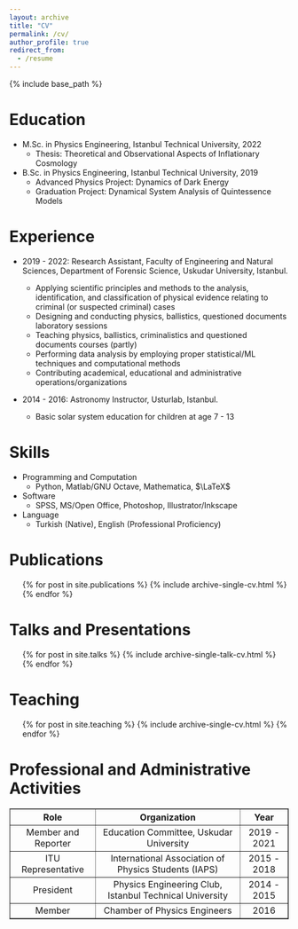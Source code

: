 ```yaml
---
layout: archive
title: "CV"
permalink: /cv/
author_profile: true
redirect_from:
  - /resume
---
```


{% include base_path %}

Education
======
* M.Sc. in Physics Engineering, Istanbul Technical University, 2022
  * Thesis: Theoretical and Observational Aspects of Inflationary Cosmology
* B.Sc. in Physics Engineering, Istanbul Technical University, 2019
  * Advanced Physics Project: Dynamics of Dark Energy
  * Graduation Project: Dynamical System Analysis of Quintessence Models



Experience
======
* 2019 - 2022: Research Assistant, Faculty of Engineering and Natural Sciences, Department of Forensic Science, Uskudar University, Istanbul.
  * Applying scientific principles and methods to the analysis, identification, and classification of physical evidence relating to criminal (or suspected criminal) cases
  * Designing and conducting physics, ballistics, questioned documents laboratory sessions
  * Teaching physics, ballistics, criminalistics and questioned documents courses (partly) 
  * Performing data analysis by employing proper statistical/ML techniques and computational methods
  * Contributing academical, educational and administrative operations/organizations

* 2014 - 2016: Astronomy Instructor, Usturlab, Istanbul.
  * Basic solar system education for children at age 7 - 13
  
Skills
======
* Programming and Computation
  * Python, Matlab/GNU Octave, Mathematica, $\LaTeX$
* Software
  * SPSS, MS/Open Office, Photoshop, Illustrator/Inkscape
* Language
  * Turkish (Native), English (Professional Proficiency)

Publications
======
  <ul>{% for post in site.publications %}
    {% include archive-single-cv.html %}
  {% endfor %}</ul>
  
Talks and Presentations
======
  <ul>{% for post in site.talks %}
    {% include archive-single-talk-cv.html %}
  {% endfor %}</ul>
  
Teaching
======
  <ul>{% for post in site.teaching %}
    {% include archive-single-cv.html %}
  {% endfor %}</ul>
  
Professional and Administrative Activities
======
<div>
<style scoped>
    .dataframe tbody tr th:only-of-type {
        vertical-align: middle;
    }

    .dataframe tbody tr th {
        vertical-align: top;
    }

    .dataframe thead tr th {
        text-align: center;
    }

    .dataframe tbody tr td {
        text-align: center;
    }
</style>
<table border="1" class="dataframe">
  <thead>
    <tr>
      <th>Role</th>
      <th>Organization</th>
      <th>Year</th>
    </tr>
  </thead>
  <tbody>
    <tr>
      <td>Member and Reporter</td>
      <td>Education Committee, Uskudar University</td>
      <td>2019 - 2021</td>
    </tr>
    <tr>
      <td>ITU Representative</td>
      <td>International Association of Physics Students (IAPS)</td>
      <td>2015 - 2018</td>
    </tr>
    <tr>
      <td>President</td>
      <td>Physics Engineering Club, Istanbul Technical University</td>
      <td>2014 - 2015</td>
    </tr>
    <tr>
      <td>Member</td>
      <td>Chamber of Physics Engineers</td>
      <td>2016 </td>
    </tr>
  </tbody>
</table>
</div>

